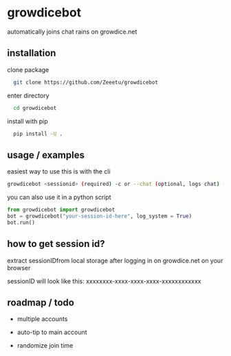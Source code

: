 # growdicebot

automatically joins chat rains on growdice.net

## installation

clone package

```bash
  git clone https://github.com/Zeeetu/growdicebot
```

enter directory

```bash
  cd growdicebot
```

install with pip

```bash
  pip install -U .
```

## usage / examples

easiest way to use this is with the cli

```sh
growdicebot <sessionid> (required) -c or --chat (optional, logs chat) -s or --system (optional, logs system messages)
```

you can also use it in a python script

```python
from growdicebot import growdicebot
bot = growdicebot("your-session-id-here", log_system = True)
bot.run()
```

## how to get session id?

extract sessionIDfrom local storage after logging in on growdice.net on your browser

sessionID will look like this: xxxxxxxx-xxxx-xxxx-xxxx-xxxxxxxxxxxx

## roadmap / todo

- multiple accounts

- auto-tip to main account

- randomize join time
